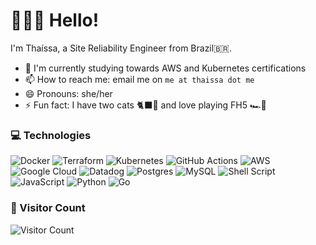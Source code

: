 # 🙋🏻‍♀️ Hello!
I'm Thaíssa, a Site Reliability Engineer from Brazil🇧🇷.

- 🔭  I'm currently studying towards AWS and Kubernetes certifications
- 📫  How to reach me: email me on `me at thaissa dot me`
- 😄  Pronouns: she/her
- ⚡   Fun fact: I have two cats 🐈‍⬛🐖 and love playing FH5 🏎💨

### 💻 Technologies

![Docker](https://img.shields.io/badge/docker-%230db7ed.svg?style=flat-square&logo=docker&logoColor=white)
![Terraform](https://img.shields.io/badge/terraform-%235835CC.svg?style=flat-square&logo=terraform&logoColor=white)
![Kubernetes](https://img.shields.io/badge/kubernetes-%23326ce5.svg?style=flat-square&logo=kubernetes&logoColor=white)
![GitHub Actions](https://img.shields.io/badge/github%20actions-%232671E5.svg?style=flat-square&logo=githubactions&logoColor=white)
![AWS](https://img.shields.io/badge/AWS-%23FF9900.svg?style=flat-square&logo=amazon-aws&logoColor=white)
![Google Cloud](https://img.shields.io/badge/GoogleCloud-%234285F4.svg?style=flat-square&logo=google-cloud&logoColor=white)
![Datadog](https://img.shields.io/badge/datadog-%23632CA6.svg?style=flat-square&logo=datadog&logoColor=white)
![Postgres](https://img.shields.io/badge/postgres-%23316192.svg?style=flat-square&logo=postgresql&logoColor=white)
![MySQL](https://img.shields.io/badge/mysql-%2300f.svg?style=flat-square&logo=mysql&logoColor=white)
![Shell Script](https://img.shields.io/badge/shell_script-%23121011.svg?style=flat-square&logo=gnu-bash&logoColor=white)
![JavaScript](https://img.shields.io/badge/javascript-%23323330.svg?style=flat-square&logo=javascript&logoColor=%23F7DF1E)
![Python](https://img.shields.io/badge/python-3670A0?style=flat-square&logo=python&logoColor=ffdd54)
![Go](https://img.shields.io/badge/go-%2300ADD8.svg?style=flat-square&logo=go&logoColor=white)




### 🚪 Visitor Count

![Visitor Count](https://profile-counter.glitch.me/tfalbo/count.svg) 






